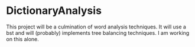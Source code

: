 # DictionaryAnalysis
This project will be a culmination of word analysis techniques. It will use a bst and will (probably) implements tree balancing techniques.
I am working on this alone.
